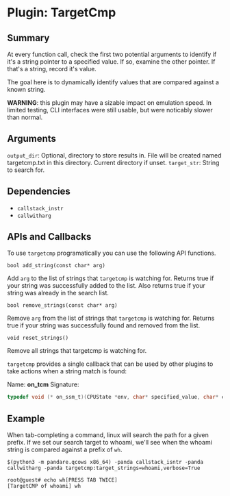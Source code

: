Plugin: TargetCmp
===========

Summary
-------

At every function call, check the first two potential arguments to identify if it's a string pointer to a specified value. If so, examine the other pointer. If that's a string, record it's value.

The goal here is to dynamically identify values that are compared against a known string.

**WARNING**: this plugin may have a sizable impact on emulation speed. In limited testing, CLI interfaces were still usable, but were noticably slower than normal.

Arguments
---------

`output_dir`: Optional, directory to store results in. File will be created named targetcmp.txt in this directory. Current directory if unset.
`target_str`: String to search for.

Dependencies
------------

* `callstack_instr`
* `callwitharg`

APIs and Callbacks
------------------

To use `targetcmp` programatically you can use the following API functions.

```
bool add_string(const char* arg)
```
Add `arg` to the list of strings that `targetcmp` is watching for. Returns true if your string was successfully added to the list. Also returns true if your string was already in the search list.


```
bool remove_strings(const char* arg)
```
Remove `arg` from the list of strings that `targetcmp` is watching for. Returns true if your string was successfully found and removed from the list.

```
void reset_strings()
```
Remove all strings that targetcmp is watching for.


`targetcmp` provides a single callback that can be used by other plugins to take actions when a string match is found:

Name: **on_tcm**
Signature:
```C
typedef void (* on_ssm_t)(CPUState *env, char* specified_value, char* compared_value);
```

Example
-------
When tab-completing a command, linux will search the path for a given prefix. If we set our search target to whoami, we'll see when the whoami string is compared against a prefix of `wh`.

```
$(python3 -m pandare.qcows x86_64) -panda callstack_isntr -panda callwitharg -panda targetcmp:target_strings=whoami,verbose=True

root@guest# echo wh[PRESS TAB TWICE]
[TargetCMP of whoami] wh
```
